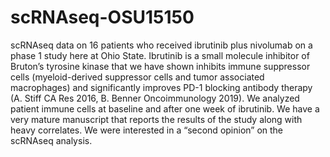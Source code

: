 # scRNAseq-OSU15150

scRNAseq data on 16 patients who received ibrutinib plus nivolumab on a phase 1 study here at Ohio State.  Ibrutinib is a small molecule inhibitor of Bruton’s tyrosine kinase that we have shown inhibits immune suppressor cells (myeloid-derived suppressor cells  and tumor associated macrophages) and significantly improves PD-1 blocking antibody therapy (A. Stiff CA Res 2016, B. Benner Oncoimmunology 2019).   We analyzed patient immune cells at baseline and after one week of ibrutinib.  We have a  very mature manuscript that reports the results of the study along with heavy correlates.  We were interested in a “second opinion” on the scRNAseq analysis.
 
 
